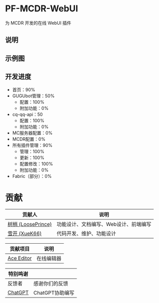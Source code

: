 # PF-MCDR-WebUI
为 MCDR 开发的在线 WebUI 插件

## 说明


## 示例图


## 开发进度

- 首页：90%
- GUGUbot管理：50%
  - 配置：100%
  - 附加功能：0%
- cq-qq-api：50
  - 配置：100%
  - 附加功能：0%
- MC服务器配置：0%
- MCDR配置：0%
- 所有插件管理：90%
  - 管理：100%
  - 更新：100%
  - 配置修改：100%
  - 附加功能：0%
- Fabric（部分）：0%

# 贡献

| 贡献人 | 说明 |
|---|---|
| [树梢 (LoosePrince)](https://github.com/LoosePrince) | 功能设计、文档编写、Web设计、前端编写 |
| [雪开 (XueK66)](https://github.com/XueK66) | 代码开发、维护、功能设计 |


| 贡献项目 | 说明 |
|---|---|
| [Ace Editor](https://ace.c9.io/) | 在线编辑器 |


| 特别鸣谢 |  |
|---|---|
| 反馈者 | 感谢你们的反馈 |
| [ChatGPT](https://chatgpt.com) | ChatGPT协助编写 |
